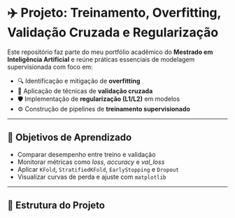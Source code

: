 # ✈️ Projeto: Treinamento, Overfitting, Validação Cruzada e Regularização

Este repositório faz parte do meu portfólio acadêmico do **Mestrado em Inteligência Artificial** e reúne práticas essenciais de modelagem supervisionada com foco em:

- 🔍 Identificação e mitigação de **overfitting**
- 🧪 Aplicação de técnicas de **validação cruzada**
- 🛡️ Implementação de **regularização (L1/L2)** em modelos
- ⚙️ Construção de pipelines de **treinamento supervisionado**

---

## 🧠 Objetivos de Aprendizado

- Comparar desempenho entre treino e validação
- Monitorar métricas como *loss*, *accuracy* e *val_loss*
- Aplicar `KFold`, `StratifiedKFold`, `EarlyStopping` e `Dropout`
- Visualizar curvas de perda e ajuste com `matplotlib`

---

## 📁 Estrutura do Projeto

